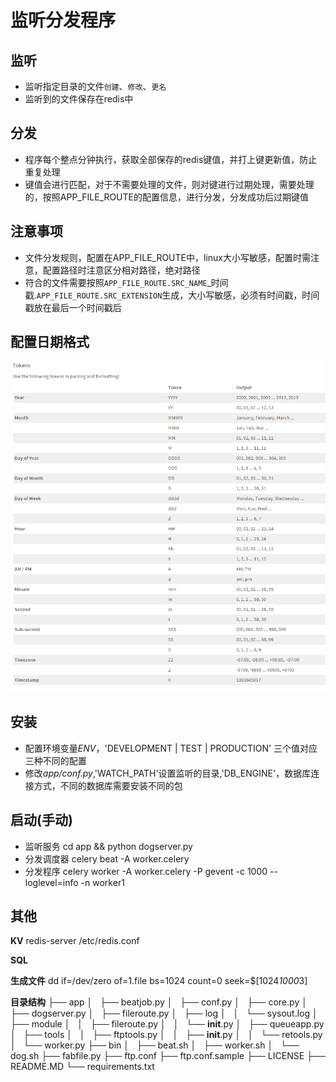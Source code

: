 监听分发程序
========================

## 监听
- 监听指定目录的文件`创建`、`修改`、`更名`
- 监听到的文件保存在redis中

## 分发
- 程序每个整点分钟执行，获取全部保存的redis键值，并打上键更新值，防止重复处理
- 键值会进行匹配，对于不需要处理的文件，则对键进行过期处理，需要处理的，按照APP_FILE_ROUTE的配置信息，进行分发，分发成功后过期键值


## 注意事项
- 文件分发规则，配置在APP_FILE_ROUTE中，linux大小写敏感，配置时需注意，配置路径时注意区分相对路径，绝对路径
- 符合的文件需要按照`APP_FILE_ROUTE.SRC_NAME`_时间戳.`APP_FILE_ROUTE.SRC_EXTENSION`生成，大小写敏感，必须有时间戳，时间戳放在最后一个时间戳后

## 配置日期格式
![](format.png)


## 安装
- 配置环境变量*ENV*，'DEVELOPMENT | TEST | PRODUCTION' 三个值对应三种不同的配置
- 修改*app/conf.py*,'WATCH_PATH'设置监听的目录,'DB_ENGINE'，数据库连接方式，不同的数据库需要安装不同的包

## 启动(手动)
- 监听服务 cd app && python dogserver.py
- 分发调度器 celery beat -A worker.celery
- 分发程序 celery worker -A worker.celery  -P gevent -c 1000 --loglevel=info -n worker1


## 其他

**KV**
redis-server /etc/redis.conf

**SQL**


**生成文件**
dd if=/dev/zero of=1.file bs=1024 count=0 seek=$[1024*1000*3]



**目录结构**
├── app
│   ├── beatjob.py
│   ├── conf.py
│   ├── core.py
│   ├── dogserver.py
│   ├── fileroute.py
│   ├── log
│   │   └── sysout.log
│   ├── module
│   │   ├── fileroute.py
│   │   └── __init__.py
│   ├── queueapp.py
│   ├── tools
│   │   ├── ftptools.py
│   │   ├── __init__.py
│   │   └── retools.py
│   └── worker.py
├── bin
│   ├── beat.sh
│   ├── worker.sh
│   └── dog.sh
├── fabfile.py
├── ftp.conf
├── ftp.conf.sample
├── LICENSE
├── README.MD
└── requirements.txt


